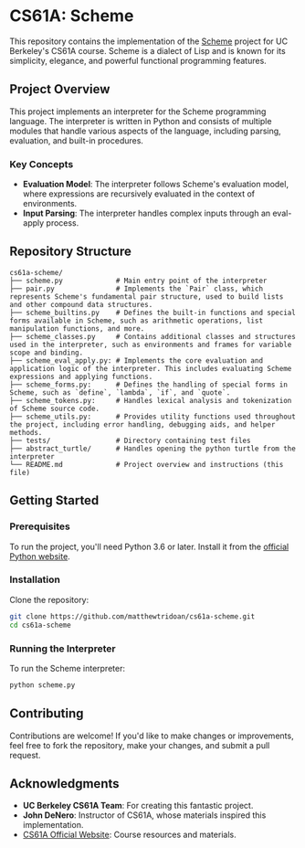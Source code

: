 # CS61A: Scheme

This repository contains the implementation of the [Scheme](https://cs61a.org/proj/scheme/) project for UC Berkeley's CS61A course. Scheme is a dialect of Lisp and is known for its simplicity, elegance, and powerful functional programming features.

## Project Overview

This project implements an interpreter for the Scheme programming language. The interpreter is written in Python and consists of multiple modules that handle various aspects of the language, including parsing, evaluation, and built-in procedures.

### Key Concepts

- **Evaluation Model**: The interpreter follows Scheme's evaluation model, where expressions are recursively evaluated in the context of environments.
- **Input Parsing**: The interpreter handles complex inputs through an eval-apply process.

## Repository Structure

```
cs61a-scheme/
├── scheme.py             # Main entry point of the interpreter
├── pair.py               # Implements the `Pair` class, which represents Scheme's fundamental pair structure, used to build lists and other compound data structures.
├── scheme_builtins.py    # Defines the built-in functions and special forms available in Scheme, such as arithmetic operations, list manipulation functions, and more.
├── scheme_classes.py     # Contains additional classes and structures used in the interpreter, such as environments and frames for variable scope and binding.
├── scheme_eval_apply.py: # Implements the core evaluation and application logic of the interpreter. This includes evaluating Scheme expressions and applying functions.
├── scheme_forms.py:      # Defines the handling of special forms in Scheme, such as `define`, `lambda`, `if`, and `quote`.
├── scheme_tokens.py:     # Handles lexical analysis and tokenization of Scheme source code.
├── scheme_utils.py:      # Provides utility functions used throughout the project, including error handling, debugging aids, and helper methods.
├── tests/                # Directory containing test files
├── abstract_turtle/      # Handles opening the python turtle from the interpreter
└── README.md             # Project overview and instructions (this file)
```

## Getting Started

### Prerequisites

To run the project, you'll need Python 3.6 or later. Install it from the [official Python website](https://www.python.org/downloads/).

### Installation

Clone the repository:

```bash
git clone https://github.com/matthewtridoan/cs61a-scheme.git
cd cs61a-scheme
```

### Running the Interpreter

To run the Scheme interpreter:

```bash
python scheme.py
```

## Contributing

Contributions are welcome! If you'd like to make changes or improvements, feel free to fork the repository, make your changes, and submit a pull request.

## Acknowledgments

- **UC Berkeley CS61A Team**: For creating this fantastic project.
- **John DeNero**: Instructor of CS61A, whose materials inspired this implementation.
- [CS61A Official Website](https://cs61a.org/): Course resources and materials.
